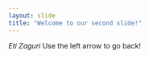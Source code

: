 ```yaml
---
layout: slide
title: "Welcome to our second slide!"
---
```

*Eti Zaguri*
Use the left arrow to go back!
